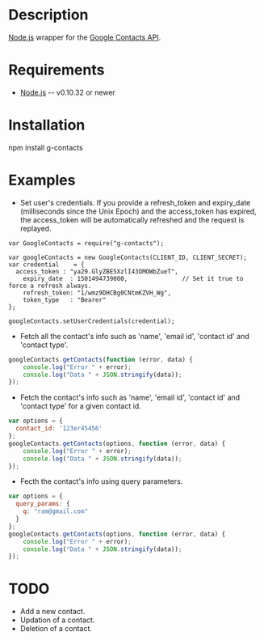 Description
===========

[Node.js](http://nodejs.org/) wrapper for the [Google Contacts API](https://developers.google.com/google-apps/contacts/v3/).

Requirements
============

* [Node.js](http://nodejs.org/) -- v0.10.32 or newer

Installation
============
  
  npm install g-contacts
  
Examples
========

* Set user's credentials. If you provide a refresh_token and expiry_date (milliseconds since the Unix Epoch) and the access_token has expired, the access_token will be automatically refreshed and the request is replayed.

```javscript
var GoogleContacts = require("g-contacts");

var googleContacts = new GoogleContacts(CLIENT_ID, CLIENT_SECRET);
var credential    = {
  access_token : "ya29.GlyZBE5XzlI43OMOWbZueT",
    expiry_date  : 1501494739000,               // Set it true to force a refresh always.
    refresh_token: "1/wmz9DHCBg0CNtmKZVH_Wg",
    token_type   : "Bearer"
};

googleContacts.setUserCredentials(credential);
```

* Fetch all the contact's info such as 'name', 'email id', 'contact id' and 'contact type'.

```javascript
googleContacts.getContacts(function (error, data) {
    console.log("Error " + error);
    console.log("Data " + JSON.stringify(data));
});
```

* Fetch the contact's info such as 'name', 'email id', 'contact id' and 'contact type' for a given contact id.

```javascript
var options = {
  contact_id: '123er45456'
};
googleContacts.getContacts(options, function (error, data) {
    console.log("Error " + error);
    console.log("Data " + JSON.stringify(data));
});
```

* Fecth the contact's info using query parameters.

```javascript
var options = {
  query_params: {
    q: "ram@gmail.com"
  }
};
googleContacts.getContacts(options, function (error, data) {
    console.log("Error " + error);
    console.log("Data " + JSON.stringify(data));
});
```

TODO
====

* Add a new contact.
* Updation of a contact.
* Deletion of a contact.

